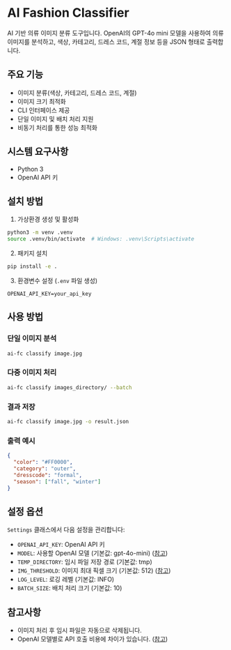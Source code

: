 # AI Fashion Classifier

AI 기반 의류 이미지 분류 도구입니다. OpenAI의 GPT-4o mini 모델을 사용하여 의류 이미지를 분석하고, 색상, 카테고리, 드레스 코드, 계절 정보 등을 JSON 형태로 출력합니다.

## 주요 기능

- 이미지 분류(색상, 카테고리, 드레스 코드, 계절)
- 이미지 크기 최적화
- CLI 인터페이스 제공
- 단일 이미지 및 배치 처리 지원
- 비동기 처리를 통한 성능 최적화

## 시스템 요구사항

- Python 3
- OpenAI API 키

## 설치 방법

1. 가상환경 생성 및 활성화

  ```bash
  python3 -m venv .venv
  source .venv/bin/activate  # Windows: .venv\Scripts\activate
  ```

2. 패키지 설치

  ```bash
  pip install -e .
  ```

3. 환경변수 설정 (`.env` 파일 생성)

  ```
  OPENAI_API_KEY=your_api_key
  ```

## 사용 방법

### 단일 이미지 분석

```bash
ai-fc classify image.jpg
```

### 다중 이미지 처리

```bash
ai-fc classify images_directory/ --batch
```

### 결과 저장

```bash
ai-fc classify image.jpg -o result.json
```

### 출력 예시

```json
{
  "color": "#FF0000",
  "category": "outer",
  "dresscode": "formal",
  "season": ["fall", "winter"]
}
```

## 설정 옵션

`Settings` 클래스에서 다음 설정을 관리합니다:

- `OPENAI_API_KEY`: OpenAI API 키
- `MODEL`: 사용할 OpenAI 모델 (기본값: gpt-4o-mini) ([참고](https://platform.openai.com/docs/models))
- `TEMP_DIRECTORY`: 임시 파일 저장 경로 (기본값: tmp)
- `IMG_THRESHOLD`: 이미지 최대 픽셀 크기 (기본값: 512) ([참고](https://platform.openai.com/docs/guides/vision))
- `LOG_LEVEL`: 로깅 레벨 (기본값: INFO)
- `BATCH_SIZE`: 배치 처리 크기 (기본값: 10)

## 참고사항

- 이미지 처리 후 임시 파일은 자동으로 삭제됩니다.
- OpenAI 모델별로 API 호출 비용에 차이가 있습니다. ([참고](https://platform.openai.com/docs/pricing))
